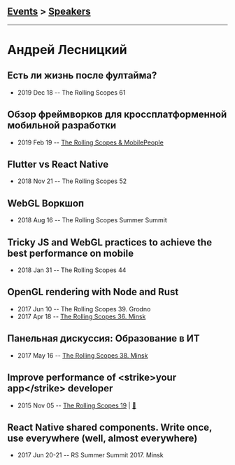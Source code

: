 ## [Events](../README.md) > [Speakers](../speakers.md)
---

# Андрей Лесницкий

## Есть ли жизнь после фултайма?
- 2019 Dec 18 -- The Rolling Scopes 61    
## Обзор фреймворков для кроссплатформенной мобильной разработки
- 2019 Feb 19 -- [The Rolling Scopes &amp; MobilePeople](https://www.youtube.com/watch?v=uwROYy4LPf4)    
## Flutter vs React Native
- 2018 Nov 21 -- The Rolling Scopes 52    
## WebGL Воркшоп
- 2018 Aug 16 -- The Rolling Scopes Summer Summit    
## Tricky JS and WebGL practices to achieve the best performance on mobile
- 2018 Jan 31 -- The Rolling Scopes 44    
## OpenGL rendering with Node and Rust
- 2017 Jun 10 -- The Rolling Scopes 39. Grodno    
- 2017 Apr 18 -- [The Rolling Scopes 36. Minsk](https://www.youtube.com/watch?v=s3BrF79pvL4)    
## Панельная дискуссия: Образование в ИТ
- 2017 May 16 -- [The Rolling Scopes 38. Minsk](https://www.youtube.com/watch?v=pgyoeqaNIzQ)    
## Improve performance of &lt;strike&gt;your app&lt;&#x2F;strike&gt; developer
- 2015 Nov 05 -- [The Rolling Scopes 19](https://www.youtube.com/watch?v=wPtPazwndKg)  | [:notebook:](http://rolling-scopes.github.io/slides/rs19/dev-perf)  
## React Native shared components. Write once, use everywhere (well, almost everywhere)
- 2017 Jun 20-21 -- RS Summer Summit 2017. Minsk    
